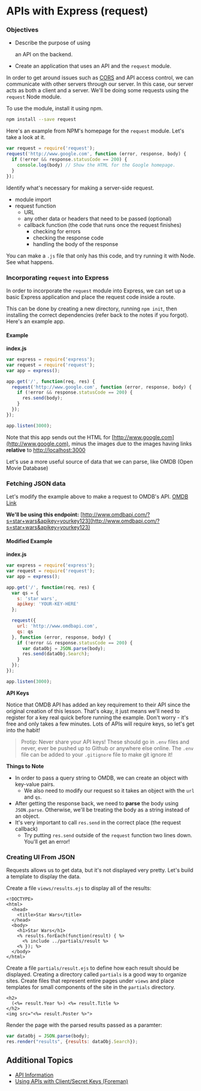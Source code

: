 # APIs with Express \(request\)

### Objectives

* Describe the purpose of using

  an API on the backend.

* Create an application that uses an API and the `request` module.

In order to get around issues such as [CORS](https://developer.mozilla.org/en-US/docs/Web/HTTP/Access_control_CORS) and API access control, we can communicate with other servers through our server. In this case, our server acts as both a client and a server. We'll be doing some requests using the `request` Node module.

To use the module, install it using npm.

```bash
npm install --save request
```

Here's an example from NPM's homepage for the `request` module. Let's take a look at it.

```javascript
var request = require('request');
request('http://www.google.com', function (error, response, body) {
  if (!error && response.statusCode == 200) {
    console.log(body) // Show the HTML for the Google homepage.
  }
});
```

Identify what's necessary for making a server-side request.

* module import
* request function
  * URL
  * any other data or headers that need to be passed \(optional\)
  * callback function \(the code that runs once the request finishes\)
    * checking for errors
    * checking the response code
    * handling the body of the response

You can make a `.js` file that only has this code, and try running it with Node. See what happens.

### Incorporating `request` into Express

In order to incorporate the `request` module into Express, we can set up a basic Express application and place the request code inside a route.

This can be done by creating a new directory, running `npm init`, then installing the correct dependencies \(refer back to the notes if you forgot\). Here's an example app.

#### Example

**index.js**

```javascript
var express = require('express');
var request = require('request');
var app = express();

app.get('/', function(req, res) {
  request('http://www.google.com', function (error, response, body) {
    if (!error && response.statusCode == 200) {
      res.send(body);
    }
  });
});

app.listen(3000);
```

Note that this app sends out the HTML for [http://www.google.com](http://www.google.com), minus the images due to the images having links **relative** to [http://localhost:3000](http://localhost:3000)

Let's use a more useful source of data that we can parse, like OMDB \(Open Movie Database\)

### Fetching JSON data

Let's modify the example above to make a request to OMDB's API. [OMDB Link](http://www.omdbapi.com/)

**We'll be using this endpoint:** [http://www.omdbapi.com/?s=star+wars&apikey=yourkey123](http://www.omdbapi.com/?s=star+wars&apikey=yourkey123)

#### Modified Example

**index.js**

```javascript
var express = require('express');
var request = require('request');
var app = express();

app.get('/', function(req, res) {
  var qs = {
    s: 'star wars',
    apikey: 'YOUR-KEY-HERE'
  };

  request({
    url: 'http://www.omdbapi.com',
    qs: qs
  }, function (error, response, body) {
    if (!error && response.statusCode == 200) {
      var dataObj = JSON.parse(body);
      res.send(dataObj.Search);
    }
  });
});

app.listen(3000);
```

**API Keys**

Notice that OMDB API has added an key requirement to their API since the original creation of this lesson. That's okay, it just means we'll need to register for a key real quick before running the example. Don't worry - it's free and only takes a few minutes. Lots of APIs will require keys, so let's get into the habit!

> Protip: Never share your API keys! These should go in `.env` files and never, ever be pushed up to Github or anywhere else online. The `.env` file can be added to your `.gitignore` file to make git ignore it!

**Things to Note**

* In order to pass a query string to OMDB, we can create an object with key-value pairs.
  * We also need to modify our request so it takes an object with the `url` and `qs`.
* After getting the response back, we need to **parse** the body using `JSON.parse`. Otherwise, we'll be treating the body as a string instead of an object.
* It's very important to call `res.send` in the correct place \(the request callback\)
  * Try putting `res.send` outside of the `request` function two lines down. You'll get an error!

### Creating UI From JSON

Requests allows us to get data, but it's not displayed very pretty. Let's build a template to display the data.

Create a file `views/results.ejs` to display all of the results:

```markup
<!DOCTYPE>
<html>
  <head>
    <title>Star Wars</title>
  </head>
  <body>
    <h1>Star Wars</h1>
    <% results.forEach(function(result) { %>
      <% include ../partials/result %>
    <% }); %>
  </body>
</html>
```

Create a file `partials/result.ejs` to define how each result should be displayed. Creating a directory called `partials` is a good way to organize sites. Create files that represent entire pages under `views` and place templates for small components of the site in the `partials` directory.

```markup
<h2>
  (<%= result.Year %>) <%= result.Title %>
</h2>
<img src="<%= result.Poster %>">
```

Render the page with the parsed results passed as a paramter:

```javascript
var dataObj = JSON.parse(body);
res.render("results", {results: dataObj.Search});
```

## Additional Topics

* [API Information](../../resources/apis.md)
* [Using APIs with Client/Secret Keys \(Foreman\)](../../deployment-and-config/deploy-rails/foreman.md)

